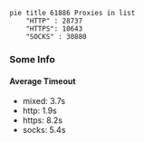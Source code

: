 
```mermaid
pie title 61886 Proxies in list
    "HTTP" : 28737
    "HTTPS": 10643
    "SOCKS" : 30880
```

### Some Info
#### Average Timeout

- mixed: 3.7s
- http: 1.9s
- https: 8.2s
- socks: 5.4s